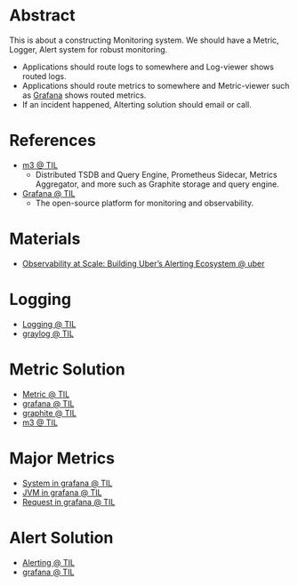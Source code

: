# Abstract

This is about a constructing Monitoring system. We should have a Metric, Logger, Alert system for robust monitoring.

* Applications should route logs to somewhere and Log-viewer shows routed logs.
* Applications should route metrics to somewhere and Metric-viewer such as [Grafana](/grafana/README.md) shows routed metrics.
* If an incident happened, Alterting solution should email or call.

# References

* [m3 @ TIL](/m3/README.md)
  * Distributed TSDB and Query Engine, Prometheus Sidecar, Metrics Aggregator, and more such as Graphite storage and query engine.
* [Grafana @ TIL](/grafana/README.md)
  * The open-source platform for monitoring and observability.

# Materials

* [Observability at Scale: Building Uber’s Alerting Ecosystem @ uber](https://eng.uber.com/observability-at-scale/)

# Logging

* [Logging @ TIL](LogViewer.md)
* [graylog @ TIL](/graylog/README.md)

# Metric Solution

* [Metric @ TIL](Metric.md)
* [grafana @ TIL](/grafana/README.md)
* [graphite @ TIL](/graphite/README.md)
* [m3 @ TIL](/m3/README.md)

# Major Metrics

* [System in grafana @ TIL](/grafana/README.md#system)
* [JVM in grafana @ TIL](/grafana/README.md#jvm)
* [Request in grafana @ TIL](/grafana/README.md#request)

# Alert Solution

* [Alerting @ TIL](Alerting.md)
* [grafana @ TIL](/grafana/README.md)
  